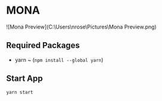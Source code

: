 # MONA

![Mona Preview](C:\Users\nrose\Pictures\Mona Preview.png)

## Required Packages
- yarn ~ (`npm install --global yarn`)

## Start App

`yarn start`
